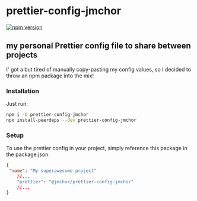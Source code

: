 # prettier-config-jmchor

[![npm version](https://badge.fury.io/js/prettier-config-jmchor.svg)](https://badge.fury.io/js/prettier-config-jmchor)

## my personal Prettier config file to share between projects

I' got a but tired of manually copy-pasting my config values, so I decided to throw an npm package into the mix!

### Installation

Just run:

```bash
npm i -D prettier-config-jmchor
npx install-peerdeps --dev prettier-config-jmchor
```

### Setup

To use the prettier config in your project, simply reference this package in the package.json:

```json
{
 "name": "My superawesome project"
    //...
    "prettier": "@jmchor/prettier-config-jmchor"
    //...
}
```

